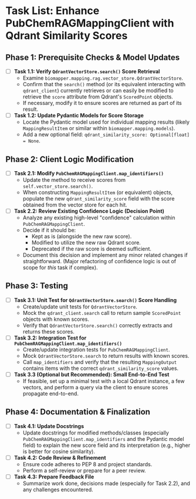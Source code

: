 # Task List: Enhance PubChemRAGMappingClient with Qdrant Similarity Scores

## Phase 1: Prerequisite Checks & Model Updates

*   [ ] **Task 1.1: Verify `QdrantVectorStore.search()` Score Retrieval**
    *   Examine `biomapper.mapping.rag.vector_store.QdrantVectorStore`.
    *   Confirm that the `search()` method (or its equivalent interacting with `qdrant_client`) currently retrieves or can easily be modified to retrieve the `score` attribute from Qdrant's `ScoredPoint` objects.
    *   If necessary, modify it to ensure scores are returned as part of its result.
*   [ ] **Task 1.2: Update Pydantic Models for Score Storage**
    *   Locate the Pydantic model used for individual mapping results (likely `MappingResultItem` or similar within `biomapper.mapping.models`).
    *   Add a new optional field: `qdrant_similarity_score: Optional[float] = None`.

## Phase 2: Client Logic Modification

*   [ ] **Task 2.1: Modify `PubChemRAGMappingClient.map_identifiers()`**
    *   Update the method to receive scores from `self.vector_store.search()`.
    *   When constructing `MappingResultItem` (or equivalent) objects, populate the new `qdrant_similarity_score` field with the score obtained from the vector store for each hit.
*   [ ] **Task 2.2: Review Existing Confidence Logic (Decision Point)**
    *   Analyze any existing high-level "confidence" calculation within `PubChemRAGMappingClient`.
    *   Decide if it should be:
        *   Kept as is (alongside the new raw score).
        *   Modified to utilize the new raw Qdrant score.
        *   Deprecated if the raw score is deemed sufficient.
    *   Document this decision and implement any minor related changes if straightforward. (Major refactoring of confidence logic is out of scope for *this* task if complex).

## Phase 3: Testing

*   [ ] **Task 3.1: Unit Test for `QdrantVectorStore.search()` Score Handling**
    *   Create/update unit tests for `QdrantVectorStore`.
    *   Mock the `qdrant_client.search` call to return sample `ScoredPoint` objects with known scores.
    *   Verify that `QdrantVectorStore.search()` correctly extracts and returns these scores.
*   [ ] **Task 3.2: Integration Test for `PubChemRAGMappingClient.map_identifiers()`**
    *   Create/update integration tests for `PubChemRAGMappingClient`.
    *   Mock `QdrantVectorStore.search` to return results with known scores.
    *   Call `map_identifiers` and verify that the resulting `MappingOutput` contains items with the correct `qdrant_similarity_score` values.
*   [ ] **Task 3.3 (Optional but Recommended): Small End-to-End Test**
    *   If feasible, set up a minimal test with a local Qdrant instance, a few vectors, and perform a query via the client to ensure scores propagate end-to-end.

## Phase 4: Documentation & Finalization

*   [ ] **Task 4.1: Update Docstrings**
    *   Update docstrings for modified methods/classes (especially `PubChemRAGMappingClient.map_identifiers` and the Pydantic model field) to explain the new score field and its interpretation (e.g., higher is better for cosine similarity).
*   [ ] **Task 4.2: Code Review & Refinement**
    *   Ensure code adheres to PEP 8 and project standards.
    *   Perform a self-review or prepare for a peer review.
*   [ ] **Task 4.3: Prepare Feedback File**
    *   Summarize work done, decisions made (especially for Task 2.2), and any challenges encountered.
